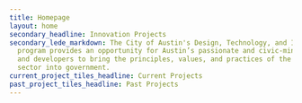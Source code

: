 ```yaml
---
title: Homepage
layout: home
secondary_headline: Innovation Projects
secondary_lede_markdown: The City of Austin's Design, Technology, and Innovation Fellows
  program provides an opportunity for Austin’s passionate and civic-minded designers
  and developers to bring the principles, values, and practices of the technology
  sector into government.
current_project_tiles_headline: Current Projects
past_project_tiles_headline: Past Projects
---
```


